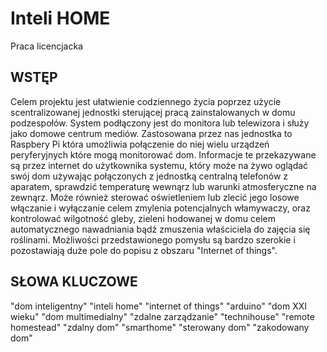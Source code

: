 # Inteli HOME
Praca licencjacka

## WSTĘP
Celem projektu jest ułatwienie codziennego życia poprzez użycie scentralizowanej jednostki sterującej pracą zainstalowanych w domu podzespołów. System podłączony jest do monitora lub telewizora i służy jako domowe centrum mediów. 
Zastosowana przez nas jednostka to Raspbery Pi która umożliwia połączenie do niej wielu urządzeń peryferyjnych które mogą monitorować dom. Informacje te przekazywane są przez internet do użytkownika systemu, 
który może na żywo oglądać swój dom używając połączonych z jednostką centralną telefonów z aparatem, sprawdzić temperaturę wewnąrz lub warunki atmosferyczne na zewnąrz. Może również sterować oświetleniem lub zlecić jego 
losowe włączanie i wyłączanie celem zmylenia potencjalnych włamywaczy, oraz kontrolować wilgotność gleby, zieleni hodowanej w domu celem automatycznego nawadniania bądź zmuszenia
właściciela do zajęcia się roślinami. Możliwości przedstawionego pomysłu są bardzo szerokie i pozostawiają duże pole do popisu z obszaru "Internet of things".

## SŁOWA KLUCZOWE
"dom inteligentny" "inteli home" "internet of things" "arduino" "dom XXI wieku" "dom multimedialny" "zdalne zarządzanie" "technihouse" "remote homestead" "zdalny dom" "smarthome" "sterowany dom" "zakodowany dom"
